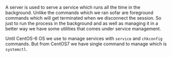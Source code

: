 
A server is used to serve a service which runs all the time in the background. Unlike the commands which we ran sofar are foreground commands which will get terminated when we disconnect the session. So just to run the process in the background and as well as managing it in a better way we have some utilities that comes under service management.

Until CentOS-6 OS we use to manage services with `service` and `chkconfig` commands. But from CentOS7 we have single command to manage which is `systemctl`.

